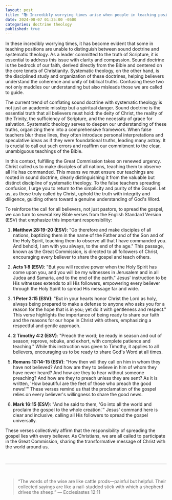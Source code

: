 ```yaml
---
layout: post
title: "📚 Incredibly worrying times arise when people in teaching positions cannot distinguish between sound doctrine and systematic theology. It's time for those truly called by Christ to fulfill the Great Commission."
date: 2024-08-07 01:25:00 -0500
categories: doctrine theology
published: true
---
```


In these incredibly worrying times, it has become evident that some in teaching positions are unable to distinguish between sound doctrine and systematic theology. As a leader committed to the truth of Scripture, it is essential to address this issue with clarity and compassion. Sound doctrine is the bedrock of our faith, derived directly from the Bible and centered on the core tenets of Christianity. Systematic theology, on the other hand, is the disciplined study and organization of these doctrines, helping believers understand the coherence and unity of biblical truths. Confusing these two not only muddles our understanding but also misleads those we are called to guide.

The current trend of conflating sound doctrine with systematic theology is not just an academic misstep but a spiritual danger. Sound doctrine is the essential truth that all believers must hold: the deity of Christ, the reality of the Trinity, the sufficiency of Scripture, and the necessity of grace for salvation. Systematic theology serves to deepen our understanding of these truths, organizing them into a comprehensive framework. When false teachers blur these lines, they often introduce personal interpretations and speculative ideas as if they were foundational truths, leading many astray. It is crucial to call out such errors and reaffirm our commitment to the clear, unambiguous teachings of the Bible.

In this context, fulfilling the Great Commission takes on renewed urgency. Christ called us to make disciples of all nations, teaching them to observe all He has commanded. This means we must ensure our teachings are rooted in sound doctrine, clearly distinguishing it from the valuable but distinct discipline of systematic theology. To the false teachers spreading confusion, I urge you to return to the simplicity and purity of the Gospel. Let us, as those truly called by Christ, uphold the truth with integrity and diligence, guiding others toward a genuine understanding of God's Word.

To reinforce the call for all believers, not just pastors, to spread the gospel, we can turn to several key Bible verses from the English Standard Version (ESV) that emphasize this important responsibility:

1. **Matthew 28:19-20 (ESV)**: "Go therefore and make disciples of all nations, baptizing them in the name of the Father and of the Son and of the Holy Spirit, teaching them to observe all that I have commanded you. And behold, I am with you always, to the end of the age." This passage, known as the Great Commission, is directed to all followers of Christ, encouraging every believer to share the gospel and teach others.

2. **Acts 1:8 (ESV)**: "But you will receive power when the Holy Spirit has come upon you, and you will be my witnesses in Jerusalem and in all Judea and Samaria, and to the end of the earth." Jesus' instruction to be His witnesses extends to all His followers, empowering every believer through the Holy Spirit to spread His message far and wide.

3. **1 Peter 3:15 (ESV)**: "But in your hearts honor Christ the Lord as holy, always being prepared to make a defense to anyone who asks you for a reason for the hope that is in you; yet do it with gentleness and respect." This verse highlights the importance of being ready to share our faith and the reasons for our hope in Christ with others, emphasizing a respectful and gentle approach.

4. **2 Timothy 4:2 (ESV)**: "Preach the word; be ready in season and out of season; reprove, rebuke, and exhort, with complete patience and teaching." While this instruction was given to Timothy, it applies to all believers, encouraging us to be ready to share God's Word at all times.

5. **Romans 10:14-15 (ESV)**: "How then will they call on him in whom they have not believed? And how are they to believe in him of whom they have never heard? And how are they to hear without someone preaching? And how are they to preach unless they are sent? As it is written, 'How beautiful are the feet of those who preach the good news!'" These verses remind us that the proclamation of the gospel relies on every believer's willingness to share the good news.

6. **Mark 16:15 (ESV)**: "And he said to them, 'Go into all the world and proclaim the gospel to the whole creation.'" Jesus' command here is clear and inclusive, calling all His followers to spread the gospel universally.

These verses collectively affirm that the responsibility of spreading the gospel lies with every believer. As Christians, we are all called to participate in the Great Commission, sharing the transformative message of Christ with the world around us.

<br>

---

<br>

> “The words of the wise are like cattle prods—painful but helpful. Their collected sayings are like a nail-studded stick with which a shepherd drives the sheep.” ― Ecclesiastes 12:11

<script>
    var refTagger = {
        settings: {
            bibleVersion: 'NLT'
        }
    }; 

    (function(d, t) {
        var n=d.querySelector('[nonce]');
        refTagger.settings.nonce = n && (n.nonce||n.getAttribute('nonce'));
        var g = d.createElement(t), s = d.getElementsByTagName(t)[0];
        g.src = 'https://api.reftagger.com/v2/RefTagger.js';
        g.nonce = refTagger.settings.nonce;
        s.parentNode.insertBefore(g, s);
    }(document, 'script'));
</script>